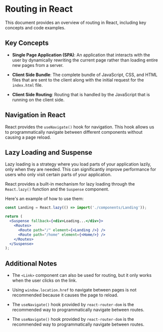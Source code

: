 
# Routing in React 
This document provides an overview of routing in React, including key concepts and code examples.

## Key Concepts

- **Single Page Application (SPA)**: An application that interacts with the user by dynamically rewriting the current page rather than loading entire new pages from a server.

- **Client Side Bundle**: The complete bundle of JavaScript, CSS, and HTML files that are sent to the client along with the initial request for the `index.html` file.

- **Client Side Routing**: Routing that is handled by the JavaScript that is running on the client side.

## Navigation in React

React provides the `useNavigate()` hook for navigation. This hook allows us to programmatically navigate between different components without causing a page reload.

## Lazy Loading and Suspense

Lazy loading is a strategy where you load parts of your application lazily, only when they are needed. This can significantly improve performance for users who only visit certain parts of your application.

React provides a built-in mechanism for lazy loading through the `React.lazy()` function and the `Suspense` component.

Here's an example of how to use them:

```jsx
const Landing = React.lazy(() => import('./components/Landing'));

return (
  <Suspense fallback={<div>Loading...</div>}>
    <Routes>
      <Route path="/" element={<Landing />} />
      <Route path="/home" element={<Home/>} />
    </Routes>
  </Suspense>
);
```

## Additional Notes

- The `<Link>` component can also be used for routing, but it only works when the user clicks on the link.

- Using `window.location.href` to navigate between pages is not recommended because it causes the page to reload.

- The `useNavigate()` hook provided by `react-router-dom` is the recommended way to programmatically navigate between routes.

- The `useNavigate()` hook provided by `react-router-dom` is the recommended way to programmatically navigate between routes.
